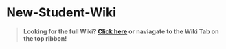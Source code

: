 # New-Student-Wiki

> **Looking for the full Wiki? [Click here](../../wiki/Home) or naviagate to the Wiki Tab on the top ribbon!**
